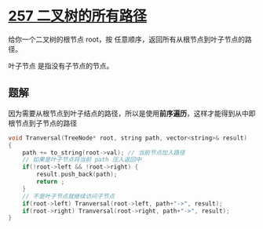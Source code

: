 
# [257 二叉树的所有路径](https://leetcode.cn/problems/binary-tree-paths/description/)

给你一个二叉树的根节点 root，按 任意顺序，返回所有从根节点到叶子节点的路径。

叶子节点 是指没有子节点的节点。

## 题解

因为需要从根节点到叶子结点的路径，所以是使用**前序遍历**，这样才能得到从中即根节点到子节点的路径

```cpp
void Tranversal(TreeNode* root, string path, vector<string>& result)
{
    path += to_string(root->val); // 当前节点加入路径
    // 如果是叶子节点将当前 path 压入返回中
    if(!root->left && !root->right) {
        result.push_back(path);
        return ;
    }
    // 不是叶子节点就继续访问子节点
    if(root->left) Tranversal(root->left, path+"->", result);
    if(root->right) Tranversal(root->right, path+"->", result);
}
```


